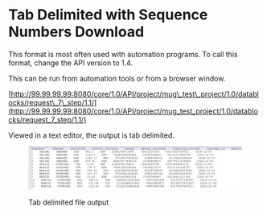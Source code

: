 # Tab Delimited with Sequence Numbers Download

This format is most often used with automation programs.  To call this format, change the API version to 1.4.

&#x20;This can be run from automation tools or from a browser window.

[http://99.99.99.99:8080/core/1.0/API/project/mug\_test\_project/1.0/datablocks/request\_7\_step/1.1/](http://99.99.99.99:8080/core/1.0/API/project/mug_test_project/1.0/datablocks/request_7_step/1.1/)

&#x20;Viewed in a text editor, the output is tab delimited.

&#x20;

<figure><img src="../../../../../../.gitbook/assets/image (23) (1) (1).png" alt=""><figcaption><p>Tab delimited file output</p></figcaption></figure>
